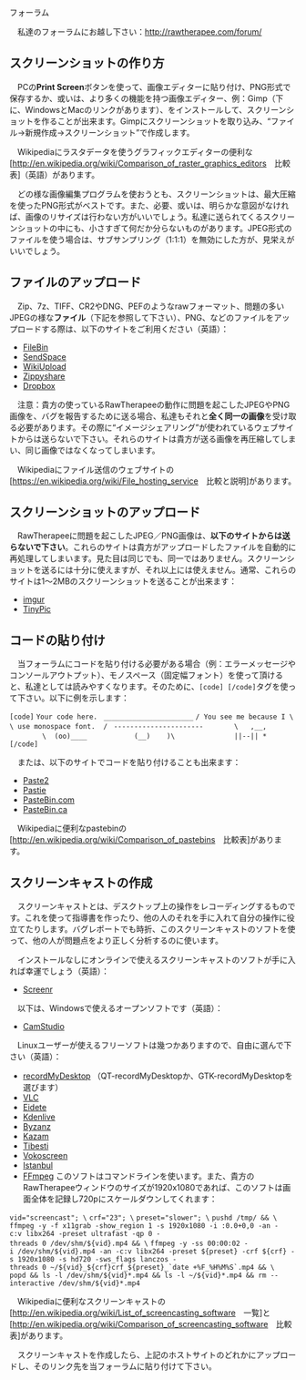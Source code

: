 <div class="pagetitle">

フォーラム

</div>

　私達のフォーラムにお越し下さい：http://rawtherapee.com/forum/

## スクリーンショットの作り方

　PCの**Print
Screen**ボタンを使って、画像エディターに貼り付け、PNG形式で保存するか、或いは、より多くの機能を持つ画像エディター、例：Gimp（下に、WindowsとMacのリンクがあります）、をインストールして、スクリーンショットを作ることが出来ます。Gimpにスクリーンショットを取り込み、“ファイル→新規作成→スクリーンショット”で作成します。

　Wikipediaにラスタデータを使うグラフィックエディターの便利な\[<http://en.wikipedia.org/wiki/Comparison_of_raster_graphics_editors>　比較表\]（英語）があります。

　どの様な画像編集プログラムを使おうとも、スクリーンショットは、最大圧縮を使ったPNG形式がベストです。また、必要、或いは、明らかな意図がなければ、画像のリサイズは行わない方がいいでしょう。私達に送られてくるスクリーンショットの中にも、小さすぎて何だか分らないものがあります。JPEG形式のファイルを使う場合は、サブサンプリング（1:1:1）を無効にした方が、見栄えがいいでしょう。

## ファイルのアップロード

　Zip、7z、TIFF、CR2やDNG、PEFのようなrawフォーマット、問題の多いJPEGの様な**ファイル**（下記を参照して下さい）、PNG、などのファイルをアップロードする際は、以下のサイトをご利用ください（英語）：

- [FileBin](http://filebin.net/)
- [SendSpace](http://www.sendspace.com/)
- [WikiUpload](http://www.wikiupload.com/)
- [Zippyshare](http://www.zippyshare.com/sites/index_old.jsp)
- [Dropbox](https://www.dropbox.com/)

　注意：貴方の使っているRawTherapeeの動作に問題を起こしたJPEGやPNG画像を、バグを報告するために送る場合、私達もそれと**全く同一の画像**を受け取る必要があります。その際に“イメージシェアリング”が使われているウェブサイトからは送らないで下さい。それらのサイトは貴方が送る画像を再圧縮してしまい、同じ画像ではなくなってしまいます。

　Wikipediaにファイル送信のウェブサイトの\[<https://en.wikipedia.org/wiki/File_hosting_service>　比較と説明\]があります。

## スクリーンショットのアップロード

　RawTherapeeに問題を起こしたJPEG／PNG画像は、**以下のサイトからは送らないで下さい**。これらのサイトは貴方がアップロードしたファイルを自動的に再処理してしまいます。見た目は同じでも、同一ではありません。スクリーンショットを送るには十分に使えますが、それ以上には使えません。通常、これらのサイトは1～2MBのスクリーンショットを送ることが出来ます：

- [imgur](http://imgur.com/)
- [TinyPic](http://www.tinypic.com/)

## コードの貼り付け

　当フォーラムにコードを貼り付ける必要がある場合（例：エラーメッセージやコンソールアウトプット）、モノスペース（固定幅フォント）を使って頂けると、私達としては読みやすくなります。そのために、`[code] [/code]`タグを使って下さい。以下に例を示します：

`[code]`
`Your code here.`
` ______________________`
`/ You see me because I \`
`\ use monospace font.  /`
` ----------------------`
`       \   ,__,`
`        \  (oo)____`
`           (__)    )\`
`              ||--|| *`
`[/code]`

　または、以下のサイトでコードを貼り付けることも出来ます：

- [Paste2](http://paste2.org/)
- [Pastie](http://pastie.org/)
- [PasteBin.com](http://pastebin.com/)
- [PasteBin.ca](http://pastebin.ca/)

　Wikipediaに便利なpastebinの\[<http://en.wikipedia.org/wiki/Comparison_of_pastebins>　比較表\]があります。

## スクリーンキャストの作成

　スクリーンキャストとは、デスクトップ上の操作をレコーディングするものです。これを使って指導書を作ったり、他の人のそれを手に入れて自分の操作に役立てたりします。バグレポートでも時折、このスクリーンキャストのソフトを使って、他の人が問題点をより正しく分析するのに使います。

　インストールなしにオンラインで使えるスクリーンキャストのソフトが手に入れば幸運でしょう（英語）：

- [Screenr](http://www.screenr.com/)

　以下は、Windowsで使えるオープンソフトです（英語）：

- [CamStudio](http://camstudio.org/)

　Linuxユーザーが使えるフリーソフトは幾つかありますので、自由に選んで下さい（英語）：

- [recordMyDesktop](http://recordmydesktop.sourceforge.net/about.php)
  （QT-recordMyDesktopか、GTK-recordMyDesktopを選びます）
- [VLC](https://www.videolan.org/vlc/)
- [Eidete](https://launchpad.net/eidete)
- [Kdenlive](http://www.kdenlive.org/)
- [Byzanz](https://download.gnome.org/sources/byzanz/0.2/)
- [Kazam](https://launchpad.net/kazam)
- [Tibesti](https://launchpad.net/tibesti)
- [Vokoscreen](http://www.kohaupt-online.de/hp/)
- [Istanbul](https://wiki.gnome.org/Projects/Istanbul)
- [FFmpeg](http://www.ffmpeg.org/)
  このソフトはコマンドラインを使います。また、貴方のRawTherapeeウィンドウのサイズが1920x1080であれば、このソフトは画面全体を記録し720pにスケールダウンしてくれます：

`vid="screencast"; \`
`crf="23"; \`
`preset="slower"; \`
`pushd /tmp/ && \`
`ffmpeg -y -f x11grab -show_region 1 -s 1920x1080 -i :0.0+0,0 -an -c:v libx264 -preset ultrafast -qp 0 -threads 0 /dev/shm/${vid}.mp4 && \`
`` ffmpeg -y -ss 00:00:02 -i /dev/shm/${vid}.mp4 -an -c:v libx264 -preset ${preset} -crf ${crf} -s 1920x1080 -s hd720 -sws_flags lanczos -threads 0 ~/${vid}_${crf}crf_${preset}_`date +%F_%H%M%S`.mp4 && \ ``
`popd && ls -l /dev/shm/${vid}*.mp4 && ls -l ~/${vid}*.mp4 && rm --interactive /dev/shm/${vid}*.mp4`

　Wikipediaに便利なスクリーンキャストの\[<http://en.wikipedia.org/wiki/List_of_screencasting_software>　一覧\]と\[<http://en.wikipedia.org/wiki/Comparison_of_screencasting_software>　比較表\]があります。

　スクリーンキャストを作成したら、上記のホストサイトのどれかにアップロードし、そのリンク先を当フォーラムに貼り付けて下さい。